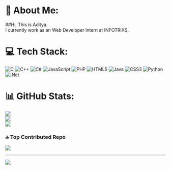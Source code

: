 # 💫 About Me:
##Hi, This is Aditya.<br>I currently work as an Web Developer Intern at INFOTRIXS.


# 💻 Tech Stack:
![C](https://img.shields.io/badge/c-%2300599C.svg?style=for-the-badge&logo=c&logoColor=white) ![C++](https://img.shields.io/badge/c++-%2300599C.svg?style=for-the-badge&logo=c%2B%2B&logoColor=white) ![C#](https://img.shields.io/badge/c%23-%23239120.svg?style=for-the-badge&logo=c-sharp&logoColor=white) ![JavaScript](https://img.shields.io/badge/javascript-%23323330.svg?style=for-the-badge&logo=javascript&logoColor=%23F7DF1E) ![PHP](https://img.shields.io/badge/php-%23777BB4.svg?style=for-the-badge&logo=php&logoColor=white) ![HTML5](https://img.shields.io/badge/html5-%23E34F26.svg?style=for-the-badge&logo=html5&logoColor=white) ![Java](https://img.shields.io/badge/java-%23ED8B00.svg?style=for-the-badge&logo=java&logoColor=white) ![CSS3](https://img.shields.io/badge/css3-%231572B6.svg?style=for-the-badge&logo=css3&logoColor=white) ![Python](https://img.shields.io/badge/python-3670A0?style=for-the-badge&logo=python&logoColor=ffdd54) ![.Net](https://img.shields.io/badge/.NET-5C2D91?style=for-the-badge&logo=.net&logoColor=white)
# 📊 GitHub Stats:
![](https://github-readme-stats.vercel.app/api?username=Aditya-stark&theme=dark&hide_border=true&include_all_commits=true&count_private=true)<br/>
![](https://github-readme-streak-stats.herokuapp.com/?user=Aditya-stark&theme=dark&hide_border=true)<br/>
![](https://github-readme-stats.vercel.app/api/top-langs/?username=Aditya-stark&theme=dark&hide_border=true&include_all_commits=true&count_private=true&layout=compact)

### 🔝 Top Contributed Repo
![](https://github-contributor-stats.vercel.app/api?username=Aditya-stark&limit=5&theme=dark&combine_all_yearly_contributions=true)

---
[![](https://visitcount.itsvg.in/api?id=Aditya-stark&icon=0&color=0)](https://visitcount.itsvg.in)

<!-- Proudly created with GPRM ( https://gprm.itsvg.in ) -->
